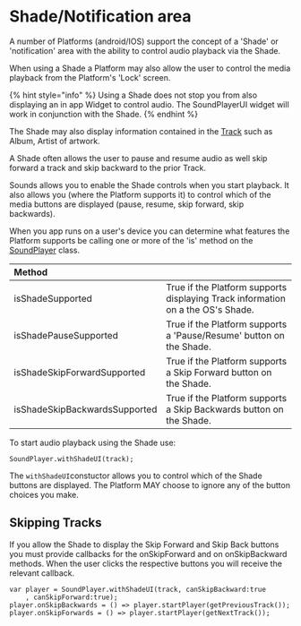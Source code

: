 # Shade/Notification area

A number of Platforms \(android/IOS\) support the concept of a 'Shade' or 'notification' area with the ability to control audio playback via the Shade.

When using a Shade a Platform may also allow the user to control the media playback from the Platform's 'Lock' screen.

{% hint style="info" %}
Using a Shade does not stop you from also displaying an in app Widget to control audio. The SoundPlayerUI widget will work in conjunction with the Shade.
{% endhint %}

The Shade may also display information contained in the [Track](../api/track.md) such as Album, Artist of artwork.

A Shade often allows the user to pause and resume audio as well skip forward a track and skip backward to the prior Track.

Sounds allows you to enable the Shade controls when you  start playback. It also allows you \(where the Platform supports it\) to control which of the media buttons are displayed \(pause, resume, skip forward, skip backwards\).

When you app runs on a user's device you can determine what features the Platform supports be calling one or more of the 'is' method on the [SoundPlayer](../api/soundplayer.md) class.

| Method |  |
| :--- | :--- |
| isShadeSupported | True if the Platform supports displaying Track information on a the OS's Shade. |
| isShadePauseSupported | True if the Platform supports a 'Pause/Resume' button on the Shade. |
| isShadeSkipForwardSupported | True if the Platform supports a Skip Forward button on the Shade. |
| isShadeSkipBackwardsSupported | True if the Platform supports a Skip Backwards button on the Shade. |

To start audio playback using the Shade use:

```text
SoundPlayer.withShadeUI(track);
```

The `withShadeUI`constuctor allows you to control which of the Shade buttons are displayed. The Platform MAY choose to ignore any of the button choices you make.

## Skipping Tracks

If you allow the Shade to display the Skip Forward and Skip Back buttons you must provide callbacks for the onSkipForward and on onSkipBackward methods.  When the user clicks the respective buttons you will receive the relevant callback.

```text
var player = SoundPlayer.withShadeUI(track, canSkipBackward:true
    , canSkipForward:true);
player.onSkipBackwards = () => player.startPlayer(getPreviousTrack());
player.onSkipForwards = () => player.startPlayer(getNextTrack());
```



